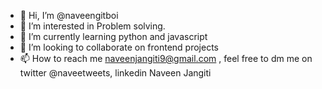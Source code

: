 - 👋 Hi, I’m @naveengitboi
- 👀 I’m interested in Problem solving.
- 🌱 I’m currently learning python and javascript
- 💞️ I’m looking to collaborate on frontend projects
- 📫 How to reach me naveenjangiti9@gmail.com , feel free to dm me on twitter @naveetweets, linkedin Naveen Jangiti

<!---
naveengitboi/naveengitboi is a ✨ special ✨ repository because its `README.md` (this file) appears on your GitHub profile.
You can click the Preview link to take a look at your changes.
--->
